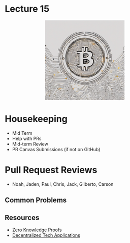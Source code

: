 # Lecture 15

<div align="center">
  <img src="./sea_of_Bitcoin.png" width="250" height="250" />
</div>

# Housekeeping

- Mid Term
- Help with PRs
- Mid-term Review
- PR Canvas Submissions (if not on GitHub)

# Pull Request Reviews

- Noah, Jaden, Paul, Chris, Jack, Gilberto, Carson

## Common Problems

## Resources

* [Zero Knowledge Proofs](https://blog.chain.link/zero-knowledge-proof-use-cases/)
* [Decentralized Tech Applications](https://www.investopedia.com/terms/d/decentralized-applications-dapps.asp)

